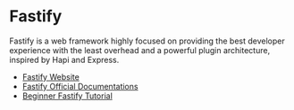 # Fastify

Fastify is a web framework highly focused on providing the best developer experience with the least overhead and a powerful plugin architecture, inspired by Hapi and Express.

- [Fastify Website](https://www.fastify.io/)
- [Fastify Official Documentations](https://www.fastify.io/docs/latest/)
- [Beginner Fastify Tutorial](https://www.youtube.com/watch?v=Lk-uVEVGxOA)
